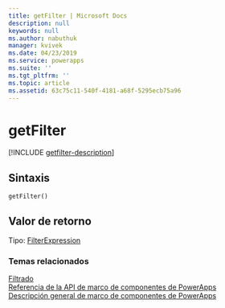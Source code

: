 ```yaml
---
title: getFilter | Microsoft Docs
description: null
keywords: null
ms.author: nabuthuk
manager: kvivek
ms.date: 04/23/2019
ms.service: powerapps
ms.suite: ''
ms.tgt_pltfrm: ''
ms.topic: article
ms.assetid: 63c75c11-540f-4181-a68f-5295ecb75a96
---
```


# <a name="getfilter"></a>getFilter

[!INCLUDE [getfilter-description](includes/getfilter-description.md)]

## <a name="syntax"></a>Sintaxis

`getFilter()`

## <a name="return-value"></a>Valor de retorno

Tipo: [FilterExpression](../filterexpression.md)


### <a name="related-topics"></a>Temas relacionados

[Filtrado](../filtering.md)<br/>
[Referencia de la API de marco de componentes de PowerApps](../../reference/index.md)<br/>
[Descripción general de marco de componentes de PowerApps](../../overview.md)